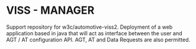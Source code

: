 # VISS - MANAGER
Support repository for w3c/automotive-viss2. 
Deployment of a web application based in java that will act as interface between the user and AGT / AT configuration API. AGT, AT and Data Requests are also permitted.
